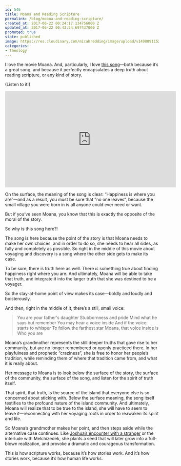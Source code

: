 ```yaml
---
id: 546
title: Moana and Reading Scripture
permalink: /blog/moana-and-reading-scripture/
created_at: 2017-06-22 00:24:17.134756000 Z
updated_at: 2017-06-22 00:43:54.697437000 Z
promoted: true
state: published
image: https://res.cloudinary.com/micahredding/image/upload/v1498091152/usw80m1unk7gzabmoxgo.jpg
categories:
- Theology
---
```

I love the movie Moana. And, particularly, I love [this song](https://www.youtube.com/watch?v=NVzDrqOmYiY)—both because it’s a great song, and because it perfectly encapsulates a deep truth about reading scripture, or any kind of story.

(Listen to it!)

<iframe width="560" height="315" src="https://www.youtube.com/embed/NVzDrqOmYiY?rel=0" frameborder="0" allowfullscreen></iframe>

On the surface, the meaning of the song is clear: “Happiness is where you are”—and as a result, you must be sure that “no one leaves”, because the small village you were born in is all anyone could ever need or want.

But if you’ve seen Moana, you know that this is exactly the opposite of the moral of the story. 

So why is this song here?! 

The song is here because the point of the story is that Moana needs to make her own choices, and in order to do so, she needs to hear all sides, as fully and completely as possible. So right in the middle of this movie about voyaging and discovery is a song where the other side gets to make its case.

To be sure, there is truth here as well. There *is* something true about finding happiness right where you are. And ultimately, Moana will be able to take that truth, and integrate it into the larger truth that she was destined to be a voyager.

So the stay-at-home point of view makes its case—boldly and loudly and boisterously.

And then, right in the middle of it, there’s a still, small voice:

> You are your father's daughter
> Stubbornness and pride
> Mind what he says but remember
> You may hear a voice inside
> And if the voice starts to whisper
> To follow the farthest star
> Moana, that voice inside is
> Who you are

Moana’s grandmother represents the still deeper truths that gave rise to her community, but are no longer remembered or openly practiced there. In her playfulness and prophetic “craziness”, she is free to honor her people’s tradition, while reminding them of where that tradition came from, and what it is really about. 

Her message to Moana is to look below the surface of the story, the surface of the community, the surface of the song, and listen for the spirit of truth itself.

That spirit, that truth, is the source of the island that everyone else is so concerned about sticking with. Below the surface meaning, the song itself testifies to the profound nature of the island community. And ultimately, Moana will realize that to be true to the island, she will have to seem to leave it—reconnecting with her voyaging roots in order to reawaken its spirit and life.

So Moana’s grandmother makes her point, and then steps aside while the alternative case continues. Like [Joshua’s encounter with a stranger](https://www.biblegateway.com/passage/?search=Joshua+5%3A13-15&version=NIV) or the interlude with Melchizedek, she plants a seed that will later grow into a full-blown realization, and provoke a dramatic and courageous transformation. 

This is how scripture works, because it’s how stories work. And it’s how stories work, because it’s how human life works.
